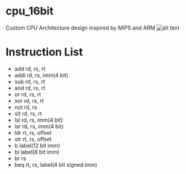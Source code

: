 # cpu_16bit
Custom CPU Architecture design inspired by MIPS and ARM
![alt text](https://github.com/lhn1703/cpu_16bit/blob/main/documentation/cpu_architecture.png)

# Instruction List 
- add 	rd, rs, rt
- addi	rd, rs, imm(4 bit)
- sub  	rd, rs, rt
-	and	  rd, rs, rt
-	or	  rd, rs, rt
-	xor 	rd, rs, rt
-	not	  rd, rs
-	slt	  rd, rs, rt
-	lsl	  rd, rs, imm(4 bit)
-	lsr	  rd, rs, imm(4 bit)
-	ldr	  rt, rs, offset
-	str	  rt, rs, offset
-	b	    label(12 bit imm)
-	bl	  label(8 bit imm)
-	br	  rs
-	beq	  rt, rs, label(4 bit signed imm)
